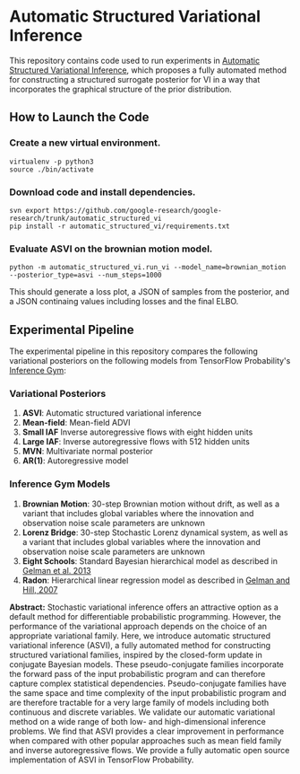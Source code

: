 # Automatic Structured Variational Inference

This repository contains code used to run experiments in
[Automatic Structured Variational Inference](https://arxiv.org/abs/2002.00643),
which proposes a fully automated method for constructing a structured surrogate
posterior for VI in a way that incorporates the graphical structure of the
prior distribution.

## How to Launch the Code
### Create a new virtual environment.
```
virtualenv -p python3
source ./bin/activate
```
### Download code and install dependencies.
```
svn export https://github.com/google-research/google-research/trunk/automatic_structured_vi
pip install -r automatic_structured_vi/requirements.txt
```
### Evaluate ASVI on the brownian motion model.
```
python -m automatic_structured_vi.run_vi --model_name=brownian_motion --posterior_type=asvi --num_steps=1000
```

This should generate a loss plot, a JSON of samples from the posterior, and a JSON continaing values including losses and the final ELBO.

## Experimental Pipeline
The experimental pipeline in this repository compares the following variational
posteriors on the following models from TensorFlow Probability's [Inference Gym](https://pypi.org/project/inference-gym/):

### Variational Posteriors
1. **ASVI**: Automatic structured variational inference
2. **Mean-field**: Mean-field ADVI
3. **Small IAF** Inverse autoregressive flows with eight hidden units
4. **Large IAF**: Inverse autoregressive flows with 512 hidden units
5. **MVN**: Multivariate normal posterior
6. **AR(1)**: Autoregressive model

### Inference Gym Models
1. **Brownian Motion**: 30-step Brownian motion without drift, as well as a
variant that includes global variables where the innovation and observation
noise scale parameters are unknown
2. **Lorenz Bridge**: 30-step Stochastic Lorenz dynamical system, as well as a
variant that includes global variables where the innovation and observation
noise scale parameters are unknown
3. **Eight Schools**: Standard Bayesian hierarchical model as described in
[Gelman et al. 2013](http://www.stat.columbia.edu/~gelman/book/)
3. **Radon**: Hierarchical linear regression model as described in
[Gelman and Hill, 2007](http://www.stat.columbia.edu/~gelman/arm/)

**Abstract:**
Stochastic variational inference offers an attractive option as a default method for differentiable probabilistic programming. However, the performance of the variational approach depends on the choice of an appropriate variational family. Here, we introduce automatic structured variational inference (ASVI), a fully automated method for constructing structured variational families, inspired by the closed-form update in conjugate Bayesian models. These pseudo-conjugate families incorporate the forward pass of the input probabilistic program and can therefore capture complex statistical dependencies. Pseudo-conjugate families have the same space and time complexity of the input probabilistic program and are therefore tractable for a very large family of models including both continuous and discrete variables.  We validate our automatic variational method on a wide range of both low- and high-dimensional inference problems. We find that ASVI provides a clear improvement in performance when compared with other popular approaches such as mean field family and inverse autoregressive flows. We provide a fully automatic open source implementation of ASVI in TensorFlow Probability.


